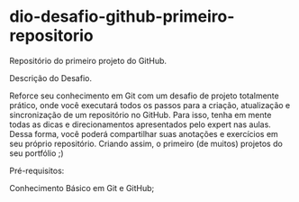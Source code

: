 # dio-desafio-github-primeiro-repositorio

Repositório do primeiro projeto do GitHub.

Descrição do Desafio.

Reforce seu conhecimento em Git com um desafio de projeto totalmente prático, onde você executará todos os passos para a criação, atualização e sincronização de um repositório no GitHub. Para isso, tenha em mente todas as dicas e direcionamentos apresentados pelo expert nas aulas. Dessa forma, você poderá compartilhar suas anotações e exercícios em seu próprio repositório. Criando assim, o primeiro (de muitos) projetos do seu portfólio ;)

Pré-requisitos:

Conhecimento Básico em Git e GitHub;
